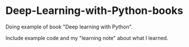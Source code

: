 # Deep-Learning-with-Python-books
Doing example of book "Deep learning with Python".

Include example code and my "learning note" about what I learned.
